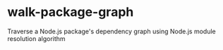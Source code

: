 # walk-package-graph
Traverse a Node.js package's dependency graph using Node.js module resolution algorithm
